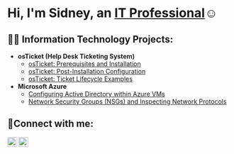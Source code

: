 <h1>Hi, I'm Sidney, an <a href="https://linkedin.com/in/sidneystephen">IT Professional</a>☺</h1>

<h2>👨‍💻 Information Technology Projects:</h2>

- <b>osTicket (Help Desk Ticketing System)</b>
  - [osTicket: Prerequisites and Installation](https://github.com/joshmadakorcc/osticket-prereqs)
  - [osTicket: Post-Installation Configuration](https://github.com/sidneystephen/post-install-config)
  - [osTicket: Ticket Lifecycle Examples](https://github.com/sidneystephen/ticket-lifecycle)
- <b>Microsoft Azure</b>
  - [Configuring Active Directory within Azure VMs](https://github.com/sidneystephen/configure-ad)
  - [Network Security Groups (NSGs) and Inspecting Network Protocols](https://github.com/sidneystephen/azure-network-protocols)

<h2>🤳Connect with me:</h2>

[<img align="left" alt="Josh | LinkedIn" width="22px" src="https://cdn.jsdelivr.net/npm/simple-icons@v3/icons/linkedin.svg" />][linkedin]
[<img align="left" alt="Josh | Instagram" width="22px" src="https://cdn.jsdelivr.net/npm/simple-icons@v3/icons/instagram.svg" />][instagram]

[instagram]: https://www.instagram.com/sidneystephen_
[linkedin]: https://linkedin.com/in/sidneystephen
